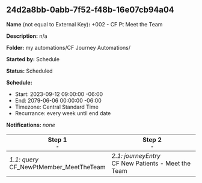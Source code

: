 ## 24d2a8bb-0abb-7f52-f48b-16e07cb94a04

**Name** (not equal to External Key)**:** +002 - CF Pt Meet the Team

**Description:** n/a

**Folder:** my automations/CF Journey Automations/

**Started by:** Schedule

**Status:** Scheduled

**Schedule:**

* Start: 2023-09-12 09:00:00 -06:00
* End: 2079-06-06 00:00:00 -06:00
* Timezone: Central Standard Time
* Recurrance: every week until end date

**Notifications:** _none_


| Step 1<br>_<small>-</small>_ | Step 2<br>_<small>-</small>_ |
| --- | --- |
| _1.1: query_<br>CF_NewPtMember_MeetTheTeam | _2.1: journeyEntry_<br>CF New Patients - Meet the Team |
